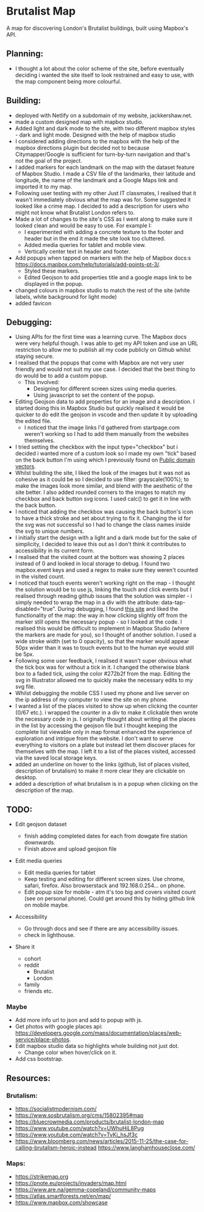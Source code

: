 # Brutalist Map

A map for discovering London's Brutalist buildings, built using Mapbox's API.

## Planning:

- I thought a lot about the color scheme of the site, before eventually deciding i wanted the site itself to look restrained and easy to use, with the map component being more colourful.

## Building:

- deployed with Netlify on a subdomain of my website, jackkershaw.net.
- made a custom designed map with mapbox studio.
- Added light and dark mode to the site, with two different mapbox styles - dark and light mode. Designed with the help of mapbox studio
- I considered adding directions to the mapbox with the help of the mapbox directions plugin but decided not to because Citymapper/Google is sufficient for turn-by-turn navigation and that's not the goal of the project.
- I added markers for each landmark on the map with the dataset feature of Mapbox Studio. I made a CSV file of the landmarks, their latitude and longitude, the name of the landmark and a Google Maps link and imported it to my map.
- Following user testing with my other Just IT classmates, I realised that it wasn't immediately obvious what the map was for. Some suggested it looked like a crime map. I decided to add a description for users who might not know what Brutalist London refers to.
- Made a lot of changes to the site's CSS as I went along to make sure it looked clean and would be easy to use. For example I:
  - I experimented with adding a concrete texture to the footer and header but in the end it made the site look too cluttered.
  - Added media queries for tablet and mobile view.
  - Vertically center text in header and footer.
- Add popups when tapped on markers with the help of Mapbox docs:s https://docs.mapbox.com/help/tutorials/add-points-pt-3/.
  - Styled these markers.
  - Edited Geojson to add properties title and a google maps link to be displayed in the popup.
- changed colours in mapbox studio to match the rest of the site (white labels, white background for light mode)
- added favicon

## Debugging:

- Using APIs for the first time was a learning curve. The Mapbox docs were very helpful though. I was able to get my API token and use an URL restriction to allow me to publish all my code publicly on Github whilst staying secure.
- I realised that the popups that come with Mapbox are not very user friendly and would not suit my use case. I decided that the best thing to do would be to add a custom popup.
  - This involved:
    - Designing for different screen sizes using media queries.
    - Using javascript to set the content of the popup.
- Editing Geojson data to add properties for an image and a description. I started doing this in Mapbox Studio but quickly realised it would be quicker to do edit the geojson in vscode and then update it by uploading the edited file.
  - I noticed that the image links I'd gathered from startpage.com weren't working so I had to add them manually from the websites themselves.
- I tried setting the checkbox with the input type="checkbox" but i decided i wanted more of a custom look so I made my own "tick" based on the back button I'm using which I previously found on [Public domain vectors](https://publicdomainvectors.org).
- Whilst building the site, I liked the look of the images but it was not as cohesive as it could be so I decided to use filter: grayscale(100%); to make the images look more similar, and blend with the aesthetic of the site better. I also added rounded corners to the images to match my checkbox and back button svg icons. I used calc() to get it in line with the back button.
- I noticed that adding the checkbox was causing the back button's icon to have a thick stroke and set about trying to fix it. Changing the id for the svg was not successful so I had to change the class names inside the svg to unique numbers.
- I initially start the design with a light and a dark mode but for the sake of simplicity, I decided to leave this out as I don't think it contributes to accessibility in its current form.
- I realised that the visited count at the bottom was showing 2 places instead of 0 and looked in local storage to debug. I found two mapbox.event keys and used a regex to make sure they weren't counted in the visited count.
- I noticed that touch events weren't working right on the map - I thought the solution would be to use js, linking the touch and click events but I realised through reading github issues that the solution was simpler - i simply needed to wrap the map in a div with the attribute: data-tap-disabled="true". During debugging, I found [this site](https://www.charlemagne-icon.ac.uk/trail/claverley-church-trail/) and liked the functionality of the map: the way in how clicking slightly off from the marker still opens the necessary popup - so I looked at the code. I realised this would be difficult to implement in Mapbox Studio (where the markers are made for you), so I thought of another solution. I used a wide stroke width (set to 0 opacity), so that the marker would appear 50px wider than it was to touch events but to the human eye would still be 5px.
- Following some user feedback, I realised it wasn't super obvious what the tick box was for without a tick in it. I changed the otherwise blank box to a faded tick, using the color #272b2f from the map. Editing the svg in Illustrator allowed me to quickly make the necessary edits to my svg file.
- Whilst debugging the mobile CSS I used my phone and live server on the ip address of my computer to view the site on my phone.
- I wanted a list of the places visited to show up when clicking the counter (0/67 etc.). i wrapped the counter in a div to make it clickable then wrote the necessary code in js. I originally thought about writing all the places in the list by accessing the geojson file but I thought keeping the complete list viewable only in map format enhanced the experience of exploration and intrigue from the website. I don't want to serve everything to visitors on a plate but instead let them discover places for themselves with the map. I left it to a list of the places visited, accessed via the saved local storage keys.
- added an underline on hover to the links (github, list of places visited, description of brutalism) to make it more clear they are clickable on desktop.
- added a description of what brutalism is in a popup when clicking on the description of the map.

## TODO:

- Edit geojson dataset

  - finish adding completed dates for each from dowgate fire station downwards.
  - Finish above and upload geojson file

- Edit media queries

  - Edit media queries for tablet
  - Keep testing and editing for different screen sizes. Use chrome, safari, firefox. Also browserstack and 192.168.0.254... on phone.
  - Edit popup size for mobile - atm it's too big and covers visited count (see on personal phone). Could get around this by hiding github link on mobile maybe.

- Accessibility

  - Go through docs and see if there are any accessibility issues.
  - check in lighthouse.

- Share it
  - cohort
  - reddit
    - Brutalist
    - London
  - family
  - friends etc.

### Maybe

- Add more info url to json and add to popup with js.
- Get photos with google places api: https://developers.google.com/maps/documentation/places/web-service/place-photos.
- Edit mapbox studio data so highlights whole building not just dot.
  - Change color when hover/click on it.
- Add css bootstrap.

## Resources:

### Brutalism:

- https://socialistmodernism.com/
- https://www.sosbrutalism.org/cms/15802395#map
- https://bluecrowmedia.com/products/brutalist-london-map
- https://www.youtube.com/watch?v=UWhuHiL8Pug
- https://www.youtube.com/watch?v=TvKi_hsJf3c
- https://www.bloomberg.com/news/articles/2015-11-25/the-case-for-calling-brutalism-heroic-instead
  https://www.langhamhouseclose.com/

### Maps:

- https://strikemap.org
- https://pnote.eu/projects/invaders/map.html
- https://www.are.na/gemma-copeland/community-maps
- https://atlas.smartforests.net/en/map/
- https://www.mapbox.com/showcase
